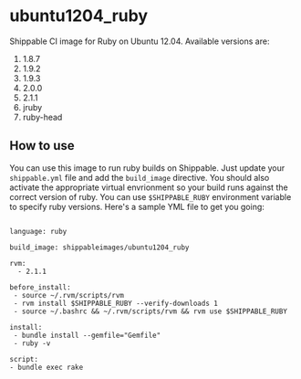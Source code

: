 ubuntu1204_ruby
================

Shippable CI image for Ruby on Ubuntu 12.04. Available versions are:

1. 1.8.7
2. 1.9.2
3. 1.9.3
4. 2.0.0
5. 2.1.1
6. jruby
7. ruby-head

## How to use
You can use this image to run ruby builds on Shippable. Just update your
`shippable.yml` file and add the `build_image` directive. You should also
activate the appropriate virtual envrionment so your build runs against the
correct version of ruby. You can use `$SHIPPABLE_RUBY` environment variable to specify ruby versions. Here's a sample YML file to get you going:

````

language: ruby

build_image: shippableimages/ubuntu1204_ruby

rvm:
  - 2.1.1
  
before_install:
 - source ~/.rvm/scripts/rvm
 - rvm install $SHIPPABLE_RUBY --verify-downloads 1
 - source ~/.bashrc && ~/.rvm/scripts/rvm && rvm use $SHIPPABLE_RUBY
 
install:
 - bundle install --gemfile="Gemfile"
 - ruby -v

script:
- bundle exec rake

````
